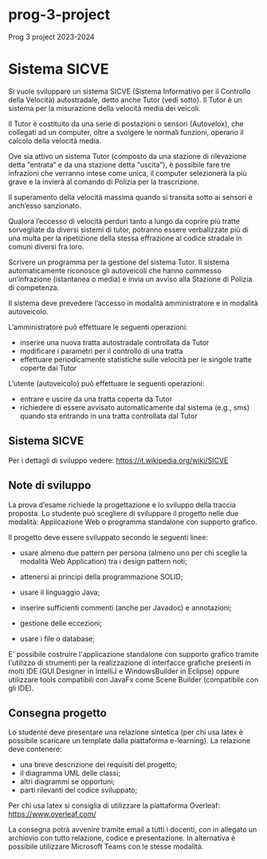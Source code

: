 # prog-3-project
Prog 3 project 2023-2024

# Sistema SICVE
Si vuole sviluppare un sistema SICVE (Sistema Informativo per il Controllo della Velocità) autostradale, detto anche Tutor (vedi sotto). Il Tutor è un sistema per la misurazione della velocità media dei veicoli.

Il Tutor è costituito da una serie di postazioni o sensori (Autovelox), che collegati ad un computer, oltre a svolgere le normali funzioni, operano il calcolo della velocità media.

Ove sia attivo un sistema Tutor (composto da una stazione di rilevazione detta “entrata” e da una stazione detta “uscita”), è possibile fare tre infrazioni che verranno intese come unica, il computer selezionerà la più grave e la invierà al comando di Polizia per la trascrizione.

Il superamento della velocità massima quando si transita sotto ai sensori è anch’esso sanzionato.

Qualora l’eccesso di velocità perduri tanto a lungo da coprire più tratte sorvegliate da diversi sistemi di tutor, potranno essere verbalizzate più di una multa per la ripetizione della stessa effrazione al codice stradale in comuni diversi fra loro.

Scrivere un programma per la gestione del sistema Tutor. Il sistema automaticamente riconosce gli autoveicoli che hanno commesso un’infrazione (istantanea o media) e invia un avviso alla Stazione di Polizia di competenza.

Il sistema deve prevedere l’accesso in modalità amministratore e in modalità
autoveicolo.

L’amministratore può effettuare le seguenti operazioni:

- inserire una nuova tratta autostradale controllata da Tutor
- modificare i parametri per il controllo di una tratta
- effettuare periodicamente statistiche sulle velocità per le singole tratte coperte dai Tutor

L’utente (autoveicolo) può effettuare le seguenti operazioni:
- entrare e uscire da una tratta coperta da Tutor
- richiedere di essere avvisato automaticamente dal sistema (e.g., sms) quando sta entrando in una tratta controllata dal Tutor

## Sistema SICVE
Per i dettagli di sviluppo vedere: https://it.wikipedia.org/wiki/SICVE

## Note di sviluppo
La prova d’esame richiede la progettazione e lo sviluppo della traccia proposta. Lo studente può scegliere di sviluppare il progetto nelle due modalità: Applicazione Web o programma standalone con supporto grafico.

Il progetto deve essere sviluppato secondo le seguenti linee:

- usare almeno due pattern per persona (almeno uno per chi sceglie la modalità Web Application) tra i design pattern noti;

- attenersi ai principi della programmazione SOLID;

- usare il linguaggio Java;

- inserire sufficienti commenti (anche per Javadoc) e annotazioni;

- gestione delle eccezioni;

- usare i file o database;

E' possibile costruire l'applicazione standalone con supporto grafico tramite l'utilizzo di strumenti per la realizzazione di interfacce grafiche presenti in molti IDE (GUI Designer in IntelliJ e WindowsBuilder in Eclipse) oppure utilizzare tools compatibili con JavaFx come Scene Builder (compatibile con gli IDE).

## Consegna progetto
Lo studente deve presentare una relazione sintetica (per chi usa latex è possibile scaricare un template dalla piattaforma e-learning). La relazione deve contenere:

- una breve descrizione dei requisiti del progetto;
- il diagramma UML delle classi;
- altri diagrammi se opportuni;
- parti rilevanti del codice sviluppato;

Per chi usa latex si consiglia di utilizzare la piattaforma Overleaf:
https://www.overleaf.com/

La consegna potrà avvenire tramite email a tutti i docenti, con in allegato un archiovio con tutto relazione, codice e presentazione. In alternativa è possibile utilizzare Microsoft Teams con le stesse modalità.
